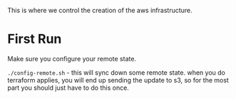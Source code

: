 This is where we control the creation of the aws infrastructure.

# First Run

Make sure you configure your remote state.

`./config-remote.sh` - this will sync down some remote state. when you do terraform applies, you will end up sending the update to s3, so for the most part you should just have to do this once.